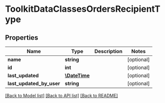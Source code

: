 # ToolkitDataClassesOrdersRecipientType

## Properties
Name | Type | Description | Notes
------------ | ------------- | ------------- | -------------
**name** | **string** |  | [optional] 
**id** | **int** |  | [optional] 
**last_updated** | [**\DateTime**](\DateTime.md) |  | [optional] 
**last_updated_by_user** | **string** |  | [optional] 

[[Back to Model list]](../README.md#documentation-for-models) [[Back to API list]](../README.md#documentation-for-api-endpoints) [[Back to README]](../README.md)


